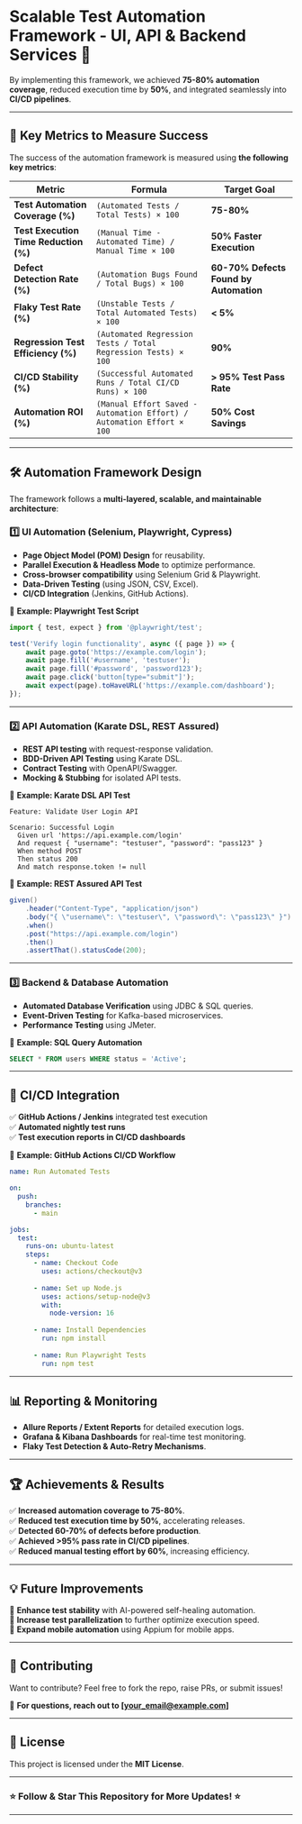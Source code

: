 # **Scalable Test Automation Framework - UI, API & Backend Services 🚀**


By implementing this framework, we achieved **75-80% automation coverage**, reduced execution time by **50%**, and integrated seamlessly into **CI/CD pipelines**.

---

## **📌 Key Metrics to Measure Success**  
The success of the automation framework is measured using **the following key metrics**:

| **Metric** | **Formula** | **Target Goal** |
|------------|------------|----------------|
| **Test Automation Coverage (%)** | `(Automated Tests / Total Tests) × 100` | **75-80%** |
| **Test Execution Time Reduction (%)** | `(Manual Time - Automated Time) / Manual Time × 100` | **50% Faster Execution** |
| **Defect Detection Rate (%)** | `(Automation Bugs Found / Total Bugs) × 100` | **60-70% Defects Found by Automation** |
| **Flaky Test Rate (%)** | `(Unstable Tests / Total Automated Tests) × 100` | **< 5%** |
| **Regression Test Efficiency (%)** | `(Automated Regression Tests / Total Regression Tests) × 100` | **90%** |
| **CI/CD Stability (%)** | `(Successful Automated Runs / Total CI/CD Runs) × 100` | **> 95% Test Pass Rate** |
| **Automation ROI (%)** | `(Manual Effort Saved - Automation Effort) / Automation Effort × 100` | **50% Cost Savings** |

---

## **🛠️ Automation Framework Design**
The framework follows a **multi-layered, scalable, and maintainable architecture**:

### **1️⃣ UI Automation (Selenium, Playwright, Cypress)**
- **Page Object Model (POM) Design** for reusability.
- **Parallel Execution & Headless Mode** to optimize performance.
- **Cross-browser compatibility** using Selenium Grid & Playwright.
- **Data-Driven Testing** (using JSON, CSV, Excel).
- **CI/CD Integration** (Jenkins, GitHub Actions).

📌 **Example: Playwright Test Script**
```typescript
import { test, expect } from '@playwright/test';

test('Verify login functionality', async ({ page }) => {
    await page.goto('https://example.com/login');
    await page.fill('#username', 'testuser');
    await page.fill('#password', 'password123');
    await page.click('button[type="submit"]');
    await expect(page).toHaveURL('https://example.com/dashboard');
});
```

---

### **2️⃣ API Automation (Karate DSL, REST Assured)**
- **REST API testing** with request-response validation.
- **BDD-Driven API Testing** using Karate DSL.
- **Contract Testing** with OpenAPI/Swagger.
- **Mocking & Stubbing** for isolated API tests.

📌 **Example: Karate DSL API Test**
```gherkin
Feature: Validate User Login API

Scenario: Successful Login
  Given url 'https://api.example.com/login'
  And request { "username": "testuser", "password": "pass123" }
  When method POST
  Then status 200
  And match response.token != null
```

📌 **Example: REST Assured API Test**
```java
given()
    .header("Content-Type", "application/json")
    .body("{ \"username\": \"testuser\", \"password\": \"pass123\" }")
    .when()
    .post("https://api.example.com/login")
    .then()
    .assertThat().statusCode(200);
```

---

### **3️⃣ Backend & Database Automation**
- **Automated Database Verification** using JDBC & SQL queries.
- **Event-Driven Testing** for Kafka-based microservices.
- **Performance Testing** using JMeter.

📌 **Example: SQL Query Automation**
```sql
SELECT * FROM users WHERE status = 'Active';
```

---

## **🚀 CI/CD Integration**
✅ **GitHub Actions / Jenkins** integrated test execution  
✅ **Automated nightly test runs**  
✅ **Test execution reports in CI/CD dashboards**  

📌 **Example: GitHub Actions CI/CD Workflow**
```yaml
name: Run Automated Tests

on:
  push:
    branches:
      - main

jobs:
  test:
    runs-on: ubuntu-latest
    steps:
      - name: Checkout Code
        uses: actions/checkout@v3
      
      - name: Set up Node.js
        uses: actions/setup-node@v3
        with:
          node-version: 16
      
      - name: Install Dependencies
        run: npm install
      
      - name: Run Playwright Tests
        run: npm test
```

---

## **📊 Reporting & Monitoring**
- **Allure Reports / Extent Reports** for detailed execution logs.
- **Grafana & Kibana Dashboards** for real-time test monitoring.
- **Flaky Test Detection & Auto-Retry Mechanisms**.

---

## **🏆 Achievements & Results**
✅ **Increased automation coverage to 75-80%**.  
✅ **Reduced test execution time by 50%**, accelerating releases.  
✅ **Detected 60-70% of defects before production**.  
✅ **Achieved >95% pass rate in CI/CD pipelines**.  
✅ **Reduced manual testing effort by 60%**, increasing efficiency.  

---

## **💡 Future Improvements**
🔹 **Enhance test stability** with AI-powered self-healing automation.  
🔹 **Increase test parallelization** to further optimize execution speed.  
🔹 **Expand mobile automation** using Appium for mobile apps.  

---

## **📢 Contributing**
Want to contribute? Feel free to fork the repo, raise PRs, or submit issues!

📩 **For questions, reach out to [your_email@example.com]**

---

## **📜 License**
This project is licensed under the **MIT License**.

---

### **⭐ Follow & Star This Repository for More Updates! ⭐**

---
